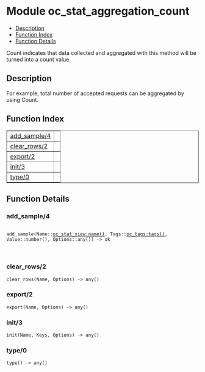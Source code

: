 

# Module oc_stat_aggregation_count #
* [Description](#description)
* [Function Index](#index)
* [Function Details](#functions)

Count indicates that data collected and aggregated
with this method will be turned into a count value.

<a name="description"></a>

## Description ##
For example, total number of accepted requests can be
aggregated by using Count.<a name="index"></a>

## Function Index ##


<table width="100%" border="1" cellspacing="0" cellpadding="2" summary="function index"><tr><td valign="top"><a href="#add_sample-4">add_sample/4</a></td><td></td></tr><tr><td valign="top"><a href="#clear_rows-2">clear_rows/2</a></td><td></td></tr><tr><td valign="top"><a href="#export-2">export/2</a></td><td></td></tr><tr><td valign="top"><a href="#init-3">init/3</a></td><td></td></tr><tr><td valign="top"><a href="#type-0">type/0</a></td><td></td></tr></table>


<a name="functions"></a>

## Function Details ##

<a name="add_sample-4"></a>

### add_sample/4 ###

<pre><code>
add_sample(Name::<a href="oc_stat_view.md#type-name">oc_stat_view:name()</a>, Tags::<a href="oc_tags.md#type-tags">oc_tags:tags()</a>, Value::number(), Options::any()) -&gt; ok
</code></pre>
<br />

<a name="clear_rows-2"></a>

### clear_rows/2 ###

`clear_rows(Name, Options) -> any()`

<a name="export-2"></a>

### export/2 ###

`export(Name, Options) -> any()`

<a name="init-3"></a>

### init/3 ###

`init(Name, Keys, Options) -> any()`

<a name="type-0"></a>

### type/0 ###

`type() -> any()`

